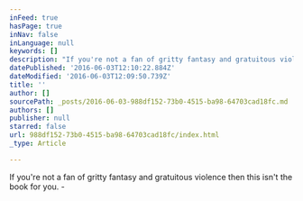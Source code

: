 ```yaml
---
inFeed: true
hasPage: true
inNav: false
inLanguage: null
keywords: []
description: "If you're not a fan of gritty fantasy and gratuitous violence then this isn't the book for you. -  "
datePublished: '2016-06-03T12:10:22.884Z'
dateModified: '2016-06-03T12:09:50.739Z'
title: ''
author: []
sourcePath: _posts/2016-06-03-988df152-73b0-4515-ba98-64703cad18fc.md
authors: []
publisher: null
starred: false
url: 988df152-73b0-4515-ba98-64703cad18fc/index.html
_type: Article

---
```

If you're not a fan of gritty fantasy and gratuitous violence then this isn't the book for you. -